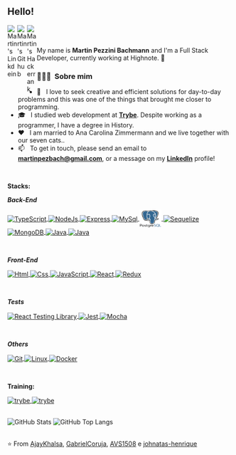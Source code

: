 ## Hello! </h2>

<a href="https://www.linkedin.com/in/martin-p-bachmann/">
  <img align="left" alt="Martin's Linkdein" width="22px" src="https://cdn.jsdelivr.net/npm/simple-icons@v3/icons/linkedin.svg" />
</a>
<a href="https://github.com/martin-bachmann">
  <img align="left" alt="Martin's Github" width="22px" src="https://cdn.jsdelivr.net/npm/simple-icons@v3/icons/github.svg" />
</a>
<a href="https://www.hackerrank.com/martinpezbach">
  <img align="left" alt="Martin's Hackerrank" width="22px" src="https://cdn.jsdelivr.net/npm/simple-icons@v3/icons/hackerrank.svg" />
</a>
<br>
<br>

  My name is <strong>Martin Pezzini Bachmann</strong> and I'm a Full Stack Developer, currently working at Highnote. :rocket:
 

<h3> 👨🏻‍💻 &nbsp;Sobre mim </h3>

- 🤔 &nbsp; I love to seek creative and efficient solutions for day-to-day problems and this was one of the things that brought me closer to programming.
- 🎓 &nbsp; I studied web development at **[Trybe](https://www.betrybe.com/)**. Despite working as a programmer, I have a degree in History.
- ❤ &nbsp; I am married to Ana Carolina Zimmermann and we live together with our seven cats..
- 📫 &nbsp; To get in touch, please send an email to <strong>martinpezbach@gmail.com</strong>, or a message on my **[LinkedIn](https://www.linkedin.com/in/martin-p-bachmann)** profile!
<br>

**Stacks:**

***Back-End***
<p align="left">
  <a href="https://www.typescriptlang.org/">
    <img align="center" alt="TypeScript" height="40" width="50" src="https://cdn.jsdelivr.net/gh/devicons/devicon/icons/typescript/typescript-original.svg">
  </a>
  <a href="https://nodejs.org/en/">
    <img align="center" alt="NodeJs" height="40" width="50" src="https://cdn.jsdelivr.net/gh/devicons/devicon/icons/nodejs/nodejs-original.svg">
  </a>
  <a href="http://expressjs.com/">
    <img align="center" alt="Express" height="40" width="50" src="https://cdn.jsdelivr.net/gh/devicons/devicon/icons/express/express-original.svg">
  </a>
  <a href="https://www.mysql.com/">
    <img align="center" alt="MySql" height="40" width="50" src="https://cdn.jsdelivr.net/gh/devicons/devicon/icons/mysql/mysql-original-wordmark.svg">
  </a>
  <a href="https://www.postgresql.org/">
    <img align="center" alt="PostgreSQL" height="40" width="50" src="https://github.com/devicons/devicon/blob/master/icons/postgresql/postgresql-original-wordmark.svg">
  </a>
  <a href="https://sequelize.org/">
    <img align="center" alt="Sequelize" height="40" width="50" src="https://cdn.jsdelivr.net/gh/devicons/devicon/icons/sequelize/sequelize-plain-wordmark.svg">
  </a>
  <a href="https://www.mongodb.com/">
    <img align="center" alt="MongoDB" height="40" width="50" src="https://cdn.jsdelivr.net/gh/devicons/devicon/icons/mongodb/mongodb-plain-wordmark.svg">
  </a>
  <a href="https://www.python.org/">
    <img align="center" alt="Java" height="40" width="50" src="https://cdn.jsdelivr.net/gh/devicons/devicon/icons/python/python-original-wordmark.svg">
  </a>
  <a href="https://en.wikipedia.org/wiki/Java_(programming_language)">
    <img align="center" alt="Java" height="40" width="50" src="https://cdn.jsdelivr.net/gh/devicons/devicon/icons/java/java-original-wordmark.svg">
  </a>
</p>
<br>

***Front-End***
<p align="left">
  <a href="https://en.wikipedia.org/wiki/HTML">
    <img align="center" alt="Html" height="40" width="50" src="https://cdn.jsdelivr.net/gh/devicons/devicon/icons/html5/html5-plain-wordmark.svg">
  </a>
  <a href="https://en.wikipedia.org/wiki/CSS">
    <img align="center" alt="Css" height="40" width="50" src="https://cdn.jsdelivr.net/gh/devicons/devicon/icons/css3/css3-plain-wordmark.svg">
  </a>
  <a href="https://en.wikipedia.org/wiki/JavaScript">
    <img align="center" alt="JavaScript" height="40" width="50" src="https://cdn.jsdelivr.net/gh/devicons/devicon/icons/javascript/javascript-original.svg">
  </a>
  <a href="https://reactjs.org/">
    <img align="center" alt="React" height="40" width="50" src="https://cdn.jsdelivr.net/gh/devicons/devicon/icons/react/react-original-wordmark.svg">
  </a>
  <a href="https://redux.js.org/">
    <img align="center" alt="Redux" height="40" width="50" src="https://cdn.jsdelivr.net/gh/devicons/devicon/icons/redux/redux-original.svg">
  </a>
</p>
<br>

***Tests***
<p align="left">
  <a href="https://testing-library.com/">
    <img align="center" alt="React Testing Library" height="40" width="50" src="https://testing-library.com/img/octopus-64x64.png">
  </a>
  <a href="https://jestjs.io/">
    <img align="center" alt="Jest" height="40" width="50" src="https://cdn.jsdelivr.net/gh/devicons/devicon/icons/jest/jest-plain.svg">
  </a>
  <a href="https://mochajs.org/">
    <img align="center" alt="Mocha" height="40" width="50" src="https://cdn.jsdelivr.net/gh/devicons/devicon/icons/mocha/mocha-plain.svg">
  </a>
</p>
<br>

***Others***
<p align="left">
  <a href="https://git-scm.com/">
    <img align="center" alt="Git" height="40" width="50" src="https://cdn.jsdelivr.net/gh/devicons/devicon/icons/git/git-original.svg">
  </a>
  <a href="https://en.wikipedia.org/wiki/Linux">
    <img align="center" alt="Linux" height="40" width="50" src="https://cdn.jsdelivr.net/gh/devicons/devicon/icons/linux/linux-original.svg">
  </a>
  <a href="https://www.docker.com/">
    <img align="center" alt="Docker" height="40" width="50" src="https://cdn.jsdelivr.net/gh/devicons/devicon/icons/docker/docker-plain-wordmark.svg">
  </a>
</p>
<br>

**Training:**  

<p align="left">
  <a href="https://www.betrybe.com/">
    <img align="center" src="https://res.cloudinary.com/practicaldev/image/fetch/s--Eg8INSNe--/c_fill,f_auto,fl_progressive,h_320,q_auto,w_320/https://dev-to-uploads.s3.amazonaws.com/uploads/organization/profile_image/5302/26258239-4ac6-4d28-b94c-ba6d3f9eabc2.png" alt="trybe" width="40" height="40"/> 
  </a>
  <a href="https://web.dio.me/users/martinpezbach?tab=achievements">
    <img align="center" src="https://hermes.digitalinnovation.one/assets/diome/logo.png" alt="trybe" width="60" height="25"/> 
  </a>
</p>
<br>

<div>
  <img alt="GitHub Stats" src="https://github-readme-stats.vercel.app/api?username=martin-bachmann&theme=transparent&hide=contribs&hide_border=true"/>
  <img alt="GitHub Top Langs" src="https://github-readme-stats.vercel.app/api/top-langs/?username=martin-bachmann&langs_count=6&layout=compact&theme=transparent&hide_border=true"/>
</div>
<br>

⭐️ From [AjayKhalsa](https://github.com/AjayKhalsa), [GabrielCoruja](https://github.com/GabrielCoruja), [AVS1508](https://github.com/AVS1508) e [johnatas-henrique](https://github.com/johnatas-henrique)

<!--
Twitter tag:
<a href="https://twitter.com/ajaykhalsa_ak">
  <img align="left" alt="Ajay's Twitter" width="22px" src="https://cdn.jsdelivr.net/npm/simple-icons@v3/icons/twitter.svg" />
</a>

<img align="right" alt="GitHub Details" src="http://github-profile-summary-cards.vercel.app/api/cards/profile-details?username=martin-bachmann"/>

About mes:
- 💼 &nbsp; Working as a Business Development Associate at VirtuBox InfoTech Private Limited.
- 🔭 I’m currently working on ...
- 🌱 I’m currently learning ...
- 👯 I’m looking to collaborate on ...
- 🤔 I’m looking for help with ...
- 💬 Ask me about ...
- 📫 How to reach me: ...
- 😄 Pronouns: ...
- ⚡ Fun fact: ...
-->
